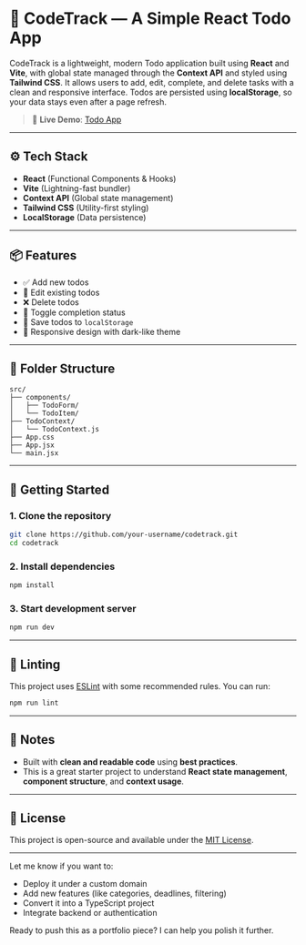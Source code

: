 # 📝 CodeTrack — A Simple React Todo App

CodeTrack is a lightweight, modern Todo application built using **React** and **Vite**, with global state managed through the **Context API** and styled using **Tailwind CSS**. It allows users to add, edit, complete, and delete tasks with a clean and responsive interface. Todos are persisted using **localStorage**, so your data stays even after a page refresh.

> 🚀 **Live Demo**: [Todo App](https://gleeful-griffin-e461d0.netlify.app/)

---

## ⚙️ Tech Stack

- **React** (Functional Components & Hooks)
- **Vite** (Lightning-fast bundler)
- **Context API** (Global state management)
- **Tailwind CSS** (Utility-first styling)
- **LocalStorage** (Data persistence)

---

## 📦 Features

- ✅ Add new todos
- 📝 Edit existing todos
- ❌ Delete todos
- 🔁 Toggle completion status
- 💾 Save todos to `localStorage`
- 🌙 Responsive design with dark-like theme

---

## 📁 Folder Structure

```
src/
├── components/
│   ├── TodoForm/
│   └── TodoItem/
├── TodoContext/
│   └── TodoContext.js
├── App.css
├── App.jsx
└── main.jsx
```

---

## 🚀 Getting Started

### 1. Clone the repository

```bash
git clone https://github.com/your-username/codetrack.git
cd codetrack
```

### 2. Install dependencies

```bash
npm install
```

### 3. Start development server

```bash
npm run dev
```

---

## 🧪 Linting

This project uses [ESLint](https://eslint.org/) with some recommended rules. You can run:

```bash
npm run lint
```

---

## 📌 Notes

- Built with **clean and readable code** using **best practices**.
- This is a great starter project to understand **React state management**, **component structure**, and **context usage**.

---

## 📄 License

This project is open-source and available under the [MIT License](LICENSE).

---

Let me know if you want to:

- Deploy it under a custom domain
- Add new features (like categories, deadlines, filtering)
- Convert it into a TypeScript project
- Integrate backend or authentication

Ready to push this as a portfolio piece? I can help you polish it further.
